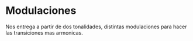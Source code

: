 # Modulaciones
Nos entrega a partir de dos tonalidades, distintas modulaciones para hacer las transiciones mas armonicas.